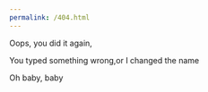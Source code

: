 ```yaml
---
permalink: /404.html
---
```

Oops, you did it again,

You typed something wrong,or I changed the name

Oh baby, baby
